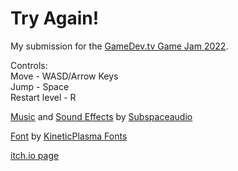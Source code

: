 # Try Again!
My submission for the [GameDev.tv Game Jam 2022](https://itch.io/jam/gamedevtv-jam-2022).

Controls:<br>
Move - WASD/Arrow Keys<br>
Jump - Space<br>
Restart level - R

[Music](https://opengameart.org/content/4-chiptunes-adventure) and [Sound Effects](https://opengameart.org/content/512-sound-effects-8-bit-style) by [Subspaceaudio](https://juhanijunkala.com)

[Font](https://www.dafont.com/rdj-hand.font) by [KineticPlasma Fonts](https://cannotintospacefonts.blogspot.com/)

[itch.io page](https://justonesandzeros.itch.io/try-again)
